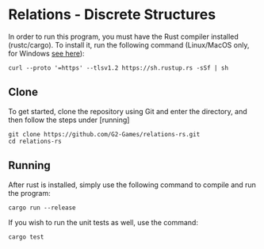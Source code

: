 # Relations - Discrete Structures
In order to run this program, you must have the Rust compiler installed
(rustc/cargo). To install it, run the following command (Linux/MacOS only,
for Windows [see here](https://www.rust-lang.org/tools/install)):
```
curl --proto '=https' --tlsv1.2 https://sh.rustup.rs -sSf | sh
```

## Clone
To get started, clone the repository using Git and enter the directory, and
then follow the steps under [running]
```
git clone https://github.com/G2-Games/relations-rs.git
cd relations-rs
```

## Running
After rust is installed, simply use the following command to compile and run
the program:

```
cargo run --release
```

If you wish to run the unit tests as well, use the command:

```
cargo test
```

